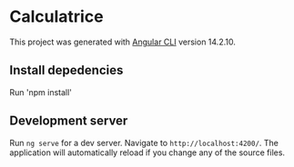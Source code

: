 # Calculatrice

This project was generated
with [Angular CLI](https://github.com/angular/angular-cli) version 14.2.10.

## Install depedencies

Run 'npm install'

## Development server

Run `ng serve` for a dev server. Navigate to `http://localhost:4200/`. The
application will automatically reload if you change any of the source files.



